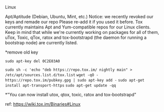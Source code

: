 Linux

Apt/Aptitude (Debian, Ubuntu, Mint, etc.)
Notice: we recently revoked our keys and remade our repo
Please re-add it if you used it before.
Tox currently maintains Apt and Yum-compatible repos for our Linux clients.
Keep in mind that while we're currently working on packages for all of them, uTox, Toxic, qTox, ratox and tox-bootstrapd (the daemon for running a bootstrap node) are currently listed.

*remove old key

`sudo apt-key del 0C2E03A0`
 
`sudo sh -c 'echo "deb https://repo.tox.im/ nightly main" > /etc/apt/sources.list.d/tox.list`
`wget -qO - https://repo.tox.im/pubkey.gpg | sudo apt-key add -`
`sudo apt-get install apt-transport-https`
`sudo apt-get update -qq`

*"You can now install utox, qtox, toxic, ratox and tox-bootstrapd"

ref: https://wiki.tox.im/Binaries#Linux
